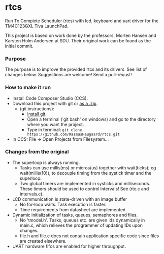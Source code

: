 # rtcs
Run To Complete Scheduler (rtcs) with lcd, keyboard and uart driver for the TM4C123GXL Tiva LaunchPad.

This project is based on work done by the professors, Morten Hansen and Karsten Holm Andersen at SDU.
Their original work can be found as the initial commit.

### Purpose
The purpose is to improve the provided rtcs and its drivers. See list of changes below.
Suggestions are welcome! Send a pull-requst!

### How to make it run
- Install Code Composer Studio (CCS).
- Download this project with git or [as a .zip](https://github.com/RasmusHaugaard/rtcs/archive/master.zip).
	- (git instructions):
		- [Install git](https://git-scm.com/).
		- Open a terminal ('git bash' on windows) and go to the directory where you want the project.
		- Type in terminal: `git clone https://github.com/RasmusHaugaard/rtcs.git`
- In CCS: File -> Open Projects from Filesystem...

### Changes from the original
- The superloop is always running.
	- Tasks can use millis(ms) or micros(us) together with wait(ticks); eg wait(millis(10)), to decouple timing from the systick timer and the superloop.
	- Two global timers are implemented in systicks and milliseconds. These timers should be used to control intervals! See (rtc.c and intervals.c).
- LCD communication is state-driven with an image buffer
	- No for-loop waits. Task execution is faster.
	- Time requirements from datasheet are implemented.
- Dynamic initialization of tasks, queues, semaphores and files.
	- No 'tmodel.h'. Tasks, queues etc. are given ids dynamically in main.c, which relieves the programmer of updating IDs upon changes.
	- file.h and file.c does not contain application specific code since files are created elsewhere.
- UART hardware fifos are enabled for higher throughput.

